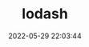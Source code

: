 ---
pageComponent:
	name: Catalogue
	data:
		key:01.前端\06.JavaScript\04.lodash
		description:lodash
date : 2022-05-29 22:03:44
title: lodash
permalink: /lodash/
---